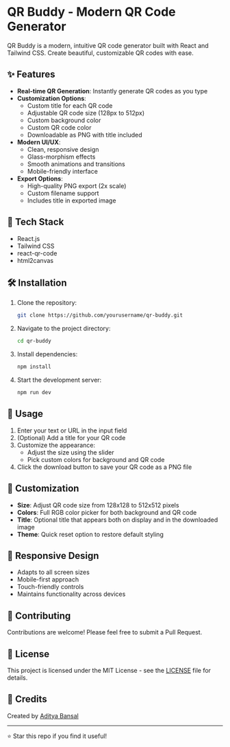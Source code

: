 # QR Buddy - Modern QR Code Generator

QR Buddy is a modern, intuitive QR code generator built with React and Tailwind CSS. Create beautiful, customizable QR codes with ease.

## ✨ Features

- **Real-time QR Generation**: Instantly generate QR codes as you type
- **Customization Options**:
  - Custom title for each QR code
  - Adjustable QR code size (128px to 512px)
  - Custom background color
  - Custom QR code color
  - Downloadable as PNG with title included
- **Modern UI/UX**:
  - Clean, responsive design
  - Glass-morphism effects
  - Smooth animations and transitions
  - Mobile-friendly interface
- **Export Options**:
  - High-quality PNG export (2x scale)
  - Custom filename support
  - Includes title in exported image

## 🚀 Tech Stack

- React.js
- Tailwind CSS
- react-qr-code
- html2canvas

## 🛠️ Installation

1. Clone the repository:
   ```bash
   git clone https://github.com/yourusername/qr-buddy.git
   ```

2. Navigate to the project directory:
   ```bash
   cd qr-buddy
   ```

3. Install dependencies:
   ```bash
   npm install
   ```

4. Start the development server:
   ```bash
   npm run dev
   ```

## 🎯 Usage

1. Enter your text or URL in the input field
2. (Optional) Add a title for your QR code
3. Customize the appearance:
   - Adjust the size using the slider
   - Pick custom colors for background and QR code
4. Click the download button to save your QR code as a PNG file

## 🎨 Customization

- **Size**: Adjust QR code size from 128x128 to 512x512 pixels
- **Colors**: Full RGB color picker for both background and QR code
- **Title**: Optional title that appears both on display and in the downloaded image
- **Theme**: Quick reset option to restore default styling

## 📱 Responsive Design

- Adapts to all screen sizes
- Mobile-first approach
- Touch-friendly controls
- Maintains functionality across devices

## 🤝 Contributing

Contributions are welcome! Please feel free to submit a Pull Request.

## 📄 License

This project is licensed under the MIT License - see the [LICENSE](LICENSE) file for details.

## 🙏 Credits

Created by [Aditya Bansal](https://aditya-bansal.tech)

---

⭐️ Star this repo if you find it useful!
